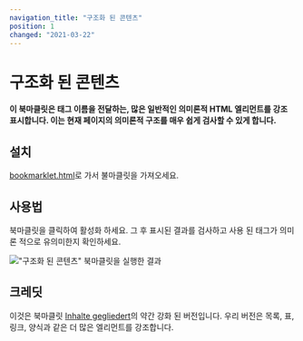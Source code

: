 ```yaml
---
navigation_title: "구조화 된 콘텐츠"
position: 1
changed: "2021-03-22"
---
```


# 구조화 된 콘텐츠

**이 북마클릿은 태그 이름을 전달하는, 많은 일반적인 의미론적 HTML 엘리먼트를 강조 표시합니다. 이는 현재 페이지의 의미론적 구조를 매우 쉽게 검사할 수 있게 합니다.**

## 설치

[bookmarklet.html](_static/bookmarklet.html)로 가서 불마클릿을 가져오세요.

## 사용법

북마클릿을 클릭하여 활성화 하세요. 그 후 표시된 결과를 검사하고 사용 된 태그가 의미론 적으로 유의미한지 확인하세요.

!["구조화 된 콘텐츠" 북마클릿을 실행한 결과](_media/results-after-firing-contents-structured-bookmarklet.png)

## 크레딧

이것은 북마클릿 [Inhalte gegliedert](http://testen.bitv-test.de/bookmarklets.html)의 약간 강화 된 버전입니다. 우리 버전은 목록, 표, 링크, 양식과 같은 더 많은 엘리먼트를 강조합니다.
